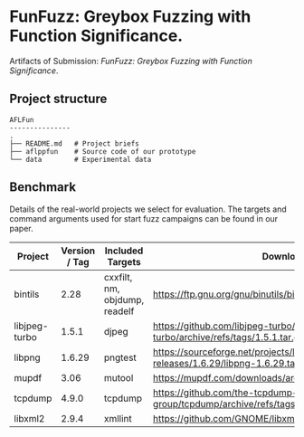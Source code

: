 #  FunFuzz: Greybox Fuzzing with Function Significance.

Artifacts of Submission: _FunFuzz: Greybox Fuzzing with Function Significance_.

## Project structure

```text
AFLFun
---------------
.
├── README.md   # Project briefs
├── aflppfun    # Source code of our prototype
└── data        # Experimental data

```

## Benchmark

Details of the real-world projects we select for evaluation. 
The targets and command arguments used for start fuzz campaigns can be found in our paper.

| Project       | Version / Tag | Included Targets              | Download Link                                                                                              |
|---------------|---------------|-------------------------------|------------------------------------------------------------------------------------------------------------|
| bintils       | 2.28          | cxxfilt, nm, objdump, readelf | https://ftp.gnu.org/gnu/binutils/binutils-2.28.tar.gz                                                      |
| libjpeg-turbo | 1.5.1         | djpeg                         | https://github.com/libjpeg-turbo/libjpeg-turbo/archive/refs/tags/1.5.1.tar.gz                              |
| libpng        | 1.6.29        | pngtest                       | https://sourceforge.net/projects/libpng/files/libpng16/older-releases/1.6.29/libpng-1.6.29.tar.gz/download |
| mupdf         | 3.06          | mutool                        | https://mupdf.com/downloads/archive/mupdf-1.9-source.tar.gz                                                |
| tcpdump       | 4.9.0         | tcpdump                       | https://github.com/the-tcpdump-group/tcpdump/archive/refs/tags/tcpdump-4.9.0.tar.gz                        |
| libxml2       | 2.9.4         | xmllint                       | https://github.com/GNOME/libxml2/archive/refs/tags/v2.9.4.tar.gz                                           |

